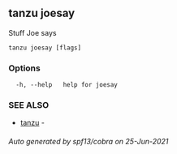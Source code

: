 ## tanzu joesay

Stuff Joe says

```
tanzu joesay [flags]
```

### Options

```
  -h, --help   help for joesay
```

### SEE ALSO

* [tanzu](tanzu.md)	 - 

###### Auto generated by spf13/cobra on 25-Jun-2021
